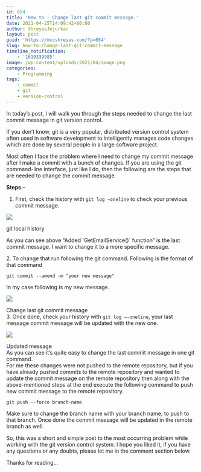 ```yaml
---
id: 654
title: 'How to - Change last git commit message.'
date: 2021-04-25T14:09:42+00:00
author: ShreyasJejurkar
layout: post
guid: 'https://mccshreyas.com/?p=654'
slug: how-to-change-last-git-commit-message
timeline_notification:
    - '1619339985'
image: /wp-content/uploads/2021/04/image.png
categories:
    - Programming
tags:
    - commit
    - git
    - version-control
---
```


In today’s post, I will walk you through the steps needed to change the last commit message in git version control.

If you don’t know, git is a very popular, distributed version control system often used in software development to intelligently manages code changes which are done by several people in a large software project.

Most often I face the problem where I need to change my commit message after I make a commit with a bunch of changes. If you are using the git command-line interface, just like I do, then the following are the steps that are needed to change the commit message.

**Steps –**

1. First, check the history with `git log –oneline` to check your previous commit message.

[![](https://mccshreyas.files.wordpress.com/2021/04/image.png?w=866&resize=690%2C218)](https://mccshreyas.files.wordpress.com/2021/04/image.png)<figcaption>git local history  
  
</figcaption></figure></div>As you can see above “Added `GetEmailService()` function” is the last commit message. I want to change it to a more specific message.

2\. To change that run following the git command. Following is the format of that command

`git commit --amend -m "your new message" `  
  
In my case following is my new message.

 [![](https://mccshreyas.files.wordpress.com/2021/04/image-1.png?w=963&resize=700%2C55)](https://mccshreyas.files.wordpress.com/2021/04/image-1.png)<figcaption>Change last git commit message</figcaption></figure></div>3\. Once done, check your history with `git log –-oneline`, your last message commit message will be updated with the new one.

 [![](https://mccshreyas.files.wordpress.com/2021/04/image-2.png?w=1011&resize=700%2C117)](https://mccshreyas.files.wordpress.com/2021/04/image-2.png)<figcaption>Updated message </figcaption></figure></div>As you can see it’s quite easy to change the last commit message in one git command.  
For me these changes were not pushed to the remote repository, but if you have already pushed commits to the remote repository and wanted to update the commit message on the remote repository then along with the above-mentioned steps at the end execute the following command to push new commit message to the remote repository.  
  
`git push --force branch-name`

Make sure to change the branch name with your branch name, to push to that branch. Once done the commit message will be updated in the remote branch as well.

So, this was a short and simple post to the most occurring problem while working with the git version control system. I hope you liked it, if you have any questions or any doubts, please let me in the comment section below.

Thanks for reading…